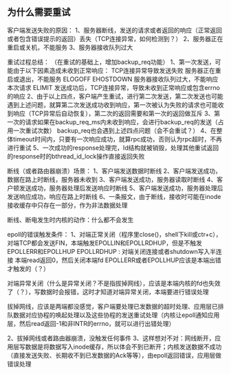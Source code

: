 ## 为什么需要重试

客户端发送失败的原因：
1、服务器断线，发送的请求或者返回的响应（正常返回或者包含错误提示的返回）丢失（TCP连接异常，如何检测到？）
2、服务器正在重启或关机，不能服务
3、服务器接收队列过大

重试过程总结：
（在重试的基础上，增加backup_req功能）
1、第一次发送，可能由于以下因素造成未收到正常响应：
   TCP连接异常导致发送失败
   服务器正在重启或退出，不能服务  ELOGOFF  EHOSTDOWN
   服务器接收队列过大，不能响应本次请求  ELIMIT
   发送成功后，TCP连接异常，导致未收到正常响应或包含errno的响应
2、由于以上四点，客户端产生重试，进行第二次发送，第二次发送也可能遇到上述问题，就算第二次发送成功收到响应，第一次被认为失败的请求也可能收到响应（TCP异常后自动恢复），第二次的返回需要和第一次的返回做互斥
3、第一次的请求如果在backup_req_ms内未收到响应，会进行backup_req的发送（占用一次重试次数）
   backup_req也会遇到上述四点问题（会不会重试？）
4、在整体timeout时间内，只要有一次响应成功，就算rpc成功，否则认为rpc超时，不再进行重试
5、一次成功的response处理完，Id结构就被销毁，处理其他重试返回的response时的bthread_id_lock操作直接返回失败

断线（或者路由器崩溃）场景：
1、客户端发送数据时断线
2、客户端发送成功，数据在路上时断线，服务器未收到
3、客户端发送成功，服务器读取时断线
4、客户顿发送成功，服务器处理后发送响应时断线
5、客户端发送成功，服务器处理后发送响应成功，响应在路上时断线
6、一条报文，由于断线，接收时可能在inode接收缓存中只存在一部分，作为非法数据处理

断线、断电发生时内核的动作：什么都不会发生

epoll的错误触发条件：
1、对端正常关闭（程序里close()，shell下kill或ctr+c），对端TCP都会发送FIN，本端触发EPOLLIN和EPOLLRDHUP，但是不触发EPOLLERR和EPOLLHUP
   EPOLLRDHUP : 对端关闭连接或者shutdown写入半连接
   本端read返回0，然后关闭本端fd
   EPOLLERR或者EPOLLHUP应该是本端出错才触发的（？）
   
   对端异常关闭（什么是异常关闭？不是指拔掉网线），应该是本端内核的fd也失效了（？），写数据时会报错，这时才知道对端异常关闭，本端要进行错误处理
   
   拔掉网线，应该是两端都没感觉，客户端要处理已发数据的超时处理、应用层已排队数据对应协程的唤起处理以及这些协程的发送重试处理（内核让epoll通知应用层，然后read返回-1和非INTR的errno，就可以进行出错处理）
   
2、拔掉网线或者路由器崩溃，没触发任何事件
3、这样想对不对：网线断开，应用层写数据是将数据写入inode缓存，所以体会不到已断开；内核发送数据不成功（直接发送失败、长期收不到已发数据的Ack等等），由epoll返回错误，应用层做错误处理
